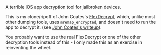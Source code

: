 A terrible iOS app decryption tool for jailbroken devices.

This is my clone/ripoff of John Coates's [FlexDecrypt](https://github.com/JohnCoates/flexdecrypt), which, unlike most other dumping tools, uses `mremap_encrypted`, and doesn't need to run the app to decrypt it. (see [John Coates's writeup](https://www.linkedin.com/pulse/decrypting-apps-ios-john-coates/)).

You probably want to use the real FlexDecrypt or one of the other decryption tools instead of this - I only made this as an exercise in reinventing the wheel.
